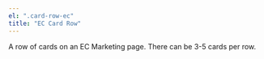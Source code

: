 ```yaml
---
el: ".card-row-ec"
title: "EC Card Row"
---
```

A row of cards on an EC Marketing page. There can be 3-5 cards per row.
